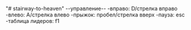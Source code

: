 "# stairway-to-heaven" 
--управление--
-вправо: D/стрелка вправо
-влево: A/стрелка влево
-прыжок: пробел/стрелка вверх
-пауза: esc
-таблица лидеров: f1
